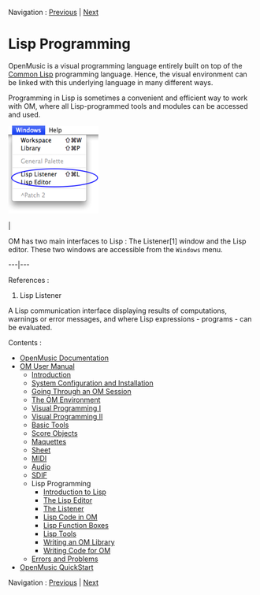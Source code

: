 Navigation : [Previous](SDIF-Write "page précédente\(Writing SDIF
Files\)") | [Next](LispIntro "Next\(Introduction to
Lisp\)")

# Lisp Programming

OpenMusic is a visual programming language entirely built on top of the
[Common Lisp](https://common-lisp.net/
"https://common-lisp.net/ \(nouvelle fenêtre\)")
programming language. Hence, the visual environment can be linked with this
underlying language in many different ways.

Programming in Lisp is sometimes a convenient and efficient way to work with
OM, where all Lisp-programmed tools and modules can be accessed and used.

![](../res/lispwindowsmenu.png)

|

OM has two main interfaces to Lisp : The Listener[1] window and the Lisp
editor. These two windows are accessible from the `Windows` menu.  
  
---|---  
  
References :

  1. Lisp Listener

A Lisp communication interface displaying results of computations, warnings or
error messages, and where Lisp expressions - programs - can be evaluated.

Contents :

  * [OpenMusic Documentation](OM-Documentation)
  * [OM User Manual](OM-User-Manual)
    * [Introduction](00-Contents)
    * [System Configuration and Installation](Installation)
    * [Going Through an OM Session](Goingthrough)
    * [The OM Environment](Environment)
    * [Visual Programming I](BasicVisualProgramming)
    * [Visual Programming II](AdvancedVisualProgramming)
    * [Basic Tools](BasicObjects)
    * [Score Objects](ScoreObjects)
    * [Maquettes](Maquettes)
    * [Sheet](Sheet)
    * [MIDI](MIDI)
    * [Audio](Audio)
    * [SDIF](SDIF)
    * Lisp Programming
      * [Introduction to Lisp](LispIntro)
      * [The Lisp Editor](LispEditor)
      * [The Listener](LispListener)
      * [Lisp Code in OM](LispInOM)
      * [Lisp Function Boxes](LispFunctions)
      * [Lisp Tools](LowLevel)
      * [Writing an OM Library](LispUserLib)
      * [Writing Code for OM](LispForOM)
    * [Errors and Problems](errors)
  * [OpenMusic QuickStart](QuickStart-Chapters)

Navigation : [Previous](SDIF-Write "page précédente\(Writing SDIF
Files\)") | [Next](LispIntro "Next\(Introduction to
Lisp\)")

